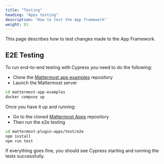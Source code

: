 ```yaml
---
title: "Testing"
heading: "Apps testing"
description: "How to test the App framework"
weight: 81
---
```


This page describes how to test changes made to the App Framework.

## E2E Testing

To run end-to-end testing with Cypress you need to do the following:

- Clone the [Mattermost app examples](https://github.com/mattermost/mattermost-app-examples) repository
- Launch the Mattermost server

```bash
cd mattermost-app-examples
docker compose up
```

Once you have it up and running:

- Go to the cloned [Mattermost Apps](https://github.com/mattermost/mattermost-plugin-apps) repository
- Then run the e2e testing

```bash
cd mattermost-plugin-apps/test/e2e
npm install
npm run test
```

If everything goes fine, you should see Cypress starting and running the tests successfully.
